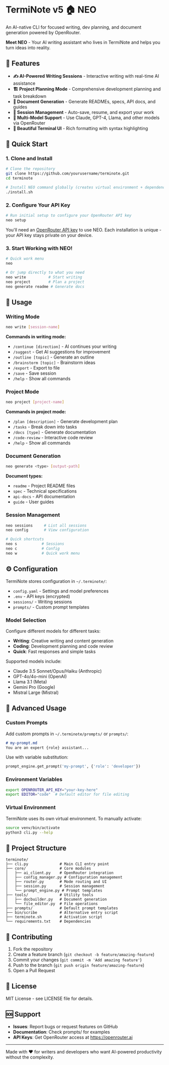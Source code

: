 # TermiNote v5 🏠 NEO

An AI-native CLI for focused writing, dev planning, and document generation powered by OpenRouter.

**Meet NEO** - Your AI writing assistant who lives in TermiNote and helps you turn ideas into reality.

## 🌟 Features

- **✍️ AI-Powered Writing Sessions** - Interactive writing with real-time AI assistance
- **🏗️ Project Planning Mode** - Comprehensive development planning and task breakdown  
- **📝 Document Generation** - Generate READMEs, specs, API docs, and guides
- **💾 Session Management** - Auto-save, resume, and export your work
- **🔧 Multi-Model Support** - Use Claude, GPT-4, Llama, and other models via OpenRouter
- **🎨 Beautiful Terminal UI** - Rich formatting with syntax highlighting

## 🚀 Quick Start

### 1. Clone and Install
```bash
# Clone the repository
git clone https://github.com/yourusername/terminote.git
cd terminote

# Install NEO command globally (creates virtual environment + dependencies)
./install.sh
```

### 2. Configure Your API Key
```bash
# Run initial setup to configure your OpenRouter API key
neo setup
```

You'll need an [OpenRouter API key](https://openrouter.ai/keys) to use NEO. Each installation is unique - your API key stays private on your device.

### 3. Start Working with NEO!
```bash
# Quick work menu
neo

# Or jump directly to what you need
neo write          # Start writing
neo project        # Plan a project
neo generate readme # Generate docs
```

## 📖 Usage

### Writing Mode
```bash
neo write [session-name]
```

**Commands in writing mode:**
- `/continue [direction]` - AI continues your writing
- `/suggest` - Get AI suggestions for improvement  
- `/outline [topic]` - Generate an outline
- `/brainstorm [topic]` - Brainstorm ideas
- `/export` - Export to file
- `/save` - Save session
- `/help` - Show all commands

### Project Mode
```bash
neo project [project-name]
```

**Commands in project mode:**
- `/plan [description]` - Generate development plan
- `/tasks` - Break down into tasks
- `/docs [type]` - Generate documentation
- `/code-review` - Interactive code review
- `/help` - Show all commands

### Document Generation
```bash
neo generate <type> [output-path]
```

**Document types:**
- `readme` - Project README files
- `spec` - Technical specifications
- `api-docs` - API documentation
- `guide` - User guides

### Session Management
```bash
neo sessions     # List all sessions
neo config       # View configuration

# Quick shortcuts
neo s           # Sessions
neo c           # Config
neo w           # Quick work menu
```

## ⚙️ Configuration

TermiNote stores configuration in `~/.terminote/`:
- `config.yaml` - Settings and model preferences  
- `.env` - API keys (encrypted)
- `sessions/` - Writing sessions
- `prompts/` - Custom prompt templates

### Model Selection

Configure different models for different tasks:
- **Writing**: Creative writing and content generation
- **Coding**: Development planning and code review
- **Quick**: Fast responses and simple tasks

Supported models include:
- Claude 3.5 Sonnet/Opus/Haiku (Anthropic)
- GPT-4o/4o-mini (OpenAI)
- Llama 3.1 (Meta)
- Gemini Pro (Google)
- Mistral Large (Mistral)

## 🔧 Advanced Usage

### Custom Prompts
Add custom prompts in `~/.terminote/prompts/` or `prompts/`:
```markdown
# my-prompt.md
You are an expert {role} assistant...
```

Use with variable substitution:
```python
prompt_engine.get_prompt('my-prompt', {'role': 'developer'})
```

### Environment Variables
```bash
export OPENROUTER_API_KEY="your-key-here"
export EDITOR="code"  # Default editor for file editing
```

### Virtual Environment
TermiNote uses its own virtual environment. To manually activate:
```bash
source venv/bin/activate
python3 cli.py --help
```

## 📁 Project Structure

```
terminote/
├── cli.py              # Main CLI entry point
├── core/               # Core modules
│   ├── ai_client.py    # OpenRouter integration
│   ├── config_manager.py # Configuration management
│   ├── router.py       # Mode routing and UI
│   ├── session.py      # Session management
│   └── prompt_engine.py # Prompt templates
├── tools/              # Utility tools
│   ├── docbuilder.py   # Document generation
│   └── file_editor.py  # File operations
├── prompts/            # Default prompt templates
├── bin/scribe          # Alternative entry script
├── terminote.sh        # Activation script
└── requirements.txt    # Dependencies
```

## 🤝 Contributing

1. Fork the repository
2. Create a feature branch (`git checkout -b feature/amazing-feature`)
3. Commit your changes (`git commit -m 'Add amazing feature'`)
4. Push to the branch (`git push origin feature/amazing-feature`)
5. Open a Pull Request

## 📄 License

MIT License - see LICENSE file for details.

## 🆘 Support

- **Issues**: Report bugs or request features on GitHub
- **Documentation**: Check prompts/ for examples
- **API Keys**: Get OpenRouter access at https://openrouter.ai

---

Made with ❤️ for writers and developers who want AI-powered productivity without the complexity.
